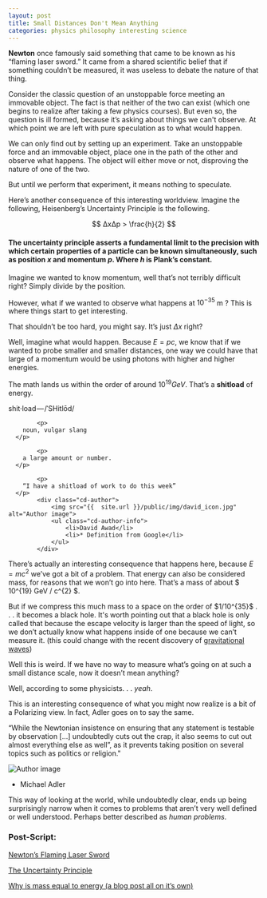 ```yaml
---
layout: post
title: Small Distances Don't Mean Anything
categories: physics philosophy interesting science
---
```



<meta http-equiv="Content-Type" content="text/html; charset=utf-8"><title>Small distances don’t mean anything</title><meta name="description" content="and the weird implications observation can have on our intuition.">



**Newton** once famously said something that came to be known as his “flaming laser sword.” It came from a shared scientific belief that if something couldn’t be measured, it was useless to debate the nature of that thing.

Consider the classic question of an unstoppable force meeting an immovable object. The fact is that neither of the two can exist (which one begins to realize after taking a few physics courses). But even so, the question is ill formed, because it’s asking about things we can't observe. At which point we are left with pure speculation as to what would happen.

We can only find out by setting up an experiment. Take an unstoppable force and an immovable object, place one in the path of the other and observe what happens. The object will either move or not, disproving the nature of one of the two.

But until we perform that experiment, it means nothing to speculate.

Here’s another consequence of this interesting worldview. Imagine the following, Heisenberg’s Uncertainty Principle is the following.

$$ ΔxΔp > \frac{h}{2} $$

#### The uncertainty principle asserts a fundamental limit to the precision with which certain properties of a particle can be known simultaneously, such as position $x$ and momentum $p$. Where $h$ is Plank’s constant.

Imagine we wanted to know momentum, well that’s not terribly difficult right? Simply divide by the position.

However, what if we wanted to observe what happens at $10^{-35}$ m ? This is where things start to get interesting.

That shouldn’t be too hard, you might say. It’s just $Δx$ right?

Well, imagine what would happen. Because $E = pc$, we know that if we wanted to probe smaller and smaller distances, one way we could have that large of a momentum would be using photons with higher and higher energies.

The math lands us within the order of around $10^{19} GeV$. That’s a __shitload__ of energy.

<div class="cd-testimonials-wrapper">
			<p>
        shit·load — /ˈSHitlōd/
      </p>

			<p>
        noun, vulgar slang
      </p>

			<p>
        a large amount or number.
      </p>

			<p>
        “I have a shitload of work to do this week”
      </p>
			<div class="cd-author">
				<img src="{{  site.url }}/public/img/david_icon.jpg" alt="Author image">
				<ul class="cd-author-info">
					<li>David Awad</li>
					<li>* Definition from Google</li>
				</ul>
			</div>
</div>


There’s actually an interesting consequence that happens here, because $E= m c^{2}$ we’ve got a bit of a problem. That energy can also be considered mass, for reasons that we won’t go into here. That’s a mass of about $  10^{19} GeV / c^{2} $.




<div id="commentable-area">
  <p data-section-id="1" class="commentable-section">
  But if we compress this much mass to a space on the order of $1/10^{35}$ . . . it becomes a black hole. It's worth pointing out that a black hole is only called that because the escape velocity is larger than the speed of light, so we don’t actually know what happens inside of one because we can’t measure it. (this could change with the recent discovery of <a href="https://www.sciencenews.org/article/gravitational-waves-explained"> gravitational waves</a>)
  </p>

  <p>
  Well this is weird. If we have no way to measure what’s going on at such a small distance scale, now it doesn’t mean anything?
  </p>

  <p>
  Well, according to some physicists. . .  <em>yeah</em>.
  </p>
  <p>
  This is an interesting consequence of what you might now realize is a bit of a Polarizing view. In fact, Adler goes on to say the same.
  </p>
</div>


<div class="cd-testimonials-wrapper">
			<p>
“While the Newtonian insistence on ensuring that any statement is testable by observation […] undoubtedly cuts out the crap, it also seems to cut out almost everything else as well”, as it prevents taking position on several topics such as politics or religion." 
      </p>
			<div class="cd-author">
				<img src="https://lh3.googleusercontent.com/-EmIkaYewYZM/AAAAAAAAAAI/AAAAAAAAGYM/UzH1yuoNiZ0/photo.jpg" alt="Author image">
				<ul class="cd-author-info">
					<li>Michael Adler</li>
				</ul>
			</div>
</div>


This way of looking at the world, while undoubtedly clear, ends up being surprisingly narrow when it comes to problems that aren’t very well defined or well understood. Perhaps better described as _human problems_.


### Post-Script:
[Newton’s Flaming Laser Sword](https://en.wikipedia.org/wiki/Mike_Alder#Newton.27s_flaming_laser_sword)

[The Uncertainty Principle](https://en.wikipedia.org/wiki/Uncertainty_principle)

[Why is mass equal to energy (a blog post all on it’s own)](https://plato.stanford.edu/entries/equivME/)

<script>
  // comments for this particular article
  var existingComments = [
    {
      "sectionId": "1",
      "comments": [
        {
          "authorAvatarUrl": "https://scontent-iad3-1.xx.fbcdn.net/v/t1.0-1/p40x40/18767456_10209609928627107_8142159910520783435_n.jpg?oh=75aeda682cdf4ebd3cbd505a89f27dc0&oe=5A09013A",
          "authorName": "David Awad",
          "comment": "you can actually work that one out yourself just by looking at the escape velocity for that mass and radius of $ Δx $."
        }
      ]
    }
  ];
</script>
